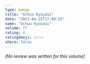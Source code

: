 ```yaml
---
type: manga
title: "Uchuu Kyoudai"
date: "2023-04-25T17:09:55"
name: "Uchuu Kyoudai"
volume: 77
rating: 4
ratingEmoji: ⭐️⭐️⭐️⭐️
share: false
---
```


*[No review was written for this volume]*
